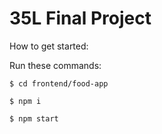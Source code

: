 # 35L Final Project

How to get started:

Run these commands:

    $ cd frontend/food-app
    
    $ npm i
    
    $ npm start
